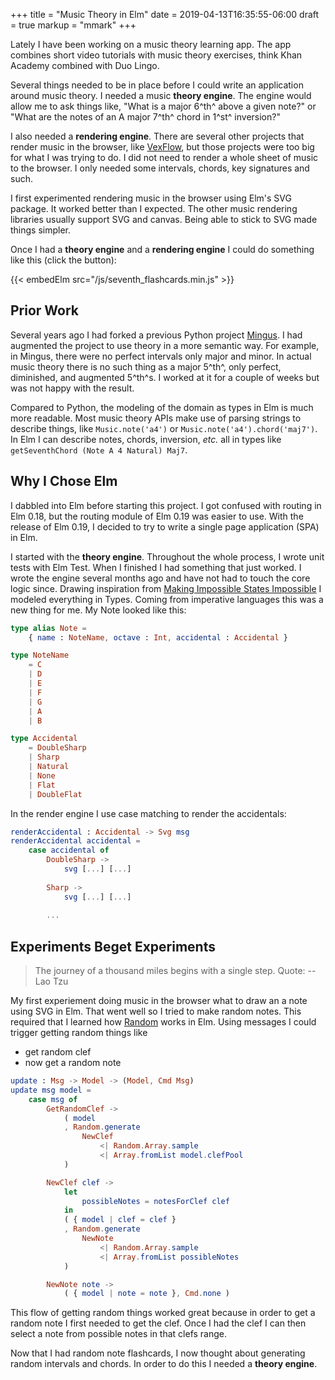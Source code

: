 +++
title = "Music Theory in Elm"
date = 2019-04-13T16:35:55-06:00
draft = true
markup = "mmark"
+++

Lately I have been working on a music theory learning app. The app combines short video tutorials with music theory exercises, think Khan Academy combined with Duo Lingo.

Several things needed to be in place before I could write an application around music theory. I needed a music **theory engine**. The engine would allow me to ask things like, "What is a major 6^th^ above a given note?" or "What are the notes of an A major 7^th^ chord in 1^st^ inversion?"

I also needed a **rendering engine**. There are several other projects that render music in the browser, like [VexFlow](http://www.vexflow.com/), but those projects were too big for what I was trying to do. I did not need to render a whole sheet of music to the browser. I only needed some intervals, chords, key signatures and such.

I first experimented rendering music in the browser using Elm's SVG package. It worked better than I expected. The other music rendering libraries usually support SVG and canvas. Being able to stick to SVG made things simpler.

Once I had a **theory engine** and a **rendering engine** I could do something like this (click the button):

{{< embedElm src="/js/seventh_flashcards.min.js" >}}

## Prior Work

Several years ago I had forked a previous Python project [Mingus](https://github.com/bspaans/python-mingus). I had augmented the project to use theory in a more semantic way. For example, in Mingus, there were no perfect intervals only major and minor. In actual music theory there is no such thing as a major 5^th^, only perfect, diminished, and augmented 5^th^s. I worked at it for a couple of weeks but was not happy with the result.

Compared to Python, the modeling of the domain as types in Elm is much more readable. Most music theory APIs make use of parsing strings to describe things, like `Music.note('a4')` or `Music.note('a4').chord('maj7')`. In Elm I can describe notes, chords, inversion, *etc.* all in types like `getSeventhChord (Note A 4 Natural) Maj7`.

## Why I Chose Elm

I dabbled into Elm before starting this project. I got confused with routing in Elm 0.18, but the routing module of Elm 0.19 was easier to use. With the release of Elm 0.19, I decided to try to write a single page application (SPA) in Elm.

I started with the **theory engine**. Throughout the whole process, I wrote unit tests with Elm Test. When I finished I had something that just worked. I wrote the engine several months ago and have not had to touch the core logic since. Drawing inspiration from [Making Impossible States Impossible](https://youtu.be/IcgmSRJHu_8) I modeled everything in Types. Coming from imperative languages this was a new thing for me. My Note looked like this:

```Elm
type alias Note =
    { name : NoteName, octave : Int, accidental : Accidental }

type NoteName
    = C
    | D
    | E
    | F
    | G
    | A
    | B

type Accidental
    = DoubleSharp
    | Sharp
    | Natural
    | None
    | Flat
    | DoubleFlat
```

In the render engine I use case matching to render the accidentals:

```Elm
renderAccidental : Accidental -> Svg msg
renderAccidental accidental =
    case accidental of
        DoubleSharp ->
            svg [...] [...]
        
        Sharp ->
            svg [...] [...]
        
        ...
```

## Experiments Beget Experiments

> The journey of a thousand miles begins with a single step.
Quote: -- Lao Tzu

My first experiement doing music in the browser what to draw an a note using SVG in Elm. That went well so I tried to make random notes. This required that I learned how [Random](https://package.elm-lang.org/packages/elm/random/latest/) works in Elm. Using messages I could trigger getting random things like

- get random clef
- now get a random note

```elm
update : Msg -> Model -> (Model, Cmd Msg)
update msg model =
    case msg of
        GetRandomClef ->
            ( model
            , Random.generate
                NewClef
                    <| Random.Array.sample
                    <| Array.fromList model.clefPool
            )

        NewClef clef ->
            let
                possibleNotes = notesForClef clef
            in
            ( { model | clef = clef }
            , Random.generate
                NewNote
                    <| Random.Array.sample
                    <| Array.fromList possibleNotes
            )

        NewNote note ->
            ( { model | note = note }, Cmd.none )
```

This flow of getting random things worked great because in order to get a random note I first needed to get the clef. Once I had the clef I can then select a note from possible notes in that clefs range.

Now that I had random note flashcards, I now thought about generating random intervals and chords. In order to do this I needed a **theory engine**.